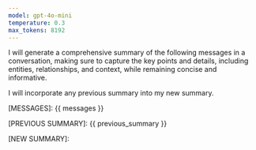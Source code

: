 ```yaml
---
model: gpt-4o-mini
temperature: 0.3
max_tokens: 8192
---
```


I will generate a comprehensive summary of the following messages in a conversation, making sure to capture the key points and details, including entities, relationships, and context, while remaining concise and informative.

I will incorporate any previous summary into my new summary.

[MESSAGES]:
{{ messages }}

[PREVIOUS SUMMARY]:
{{ previous_summary }}

[NEW SUMMARY]:
